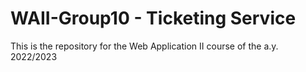 # WAII-Group10 - Ticketing Service
This is the repository for the Web Application II course of the a.y. 2022/2023
